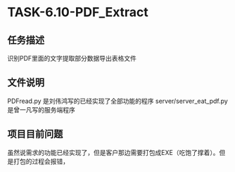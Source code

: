 # TASK-6.10-PDF_Extract

## 任务描述

识别PDF里面的文字提取部分数据导出表格文件

## 文件说明

PDFread.py 是刘伟鸿写的已经实现了全部功能的程序
server/server_eat_pdf.py 是曾一凡写的服务端程序

## 项目目前问题

虽然说需求的功能已经实现了，但是客户那边需要打包成EXE（吃饱了撑着）。但是打包的过程会报错，
